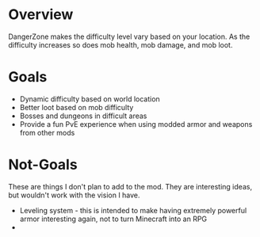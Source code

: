 
# Overview
DangerZone makes the difficulty level vary based on your location.
As the difficulty increases so does mob health, mob damage, and
mob loot.

# Goals
- Dynamic difficulty based on world location
- Better loot based on mob difficulty
- Bosses and dungeons in difficult areas
- Provide a fun PvE experience when using modded armor and weapons
  from other mods

# Not-Goals
These are things I don't plan to add to the mod. They are interesting ideas,
but wouldn't work with the vision I have. 
- Leveling system - this is intended to make having extremely powerful
  armor interesting again, not to turn Minecraft into an RPG
- 
